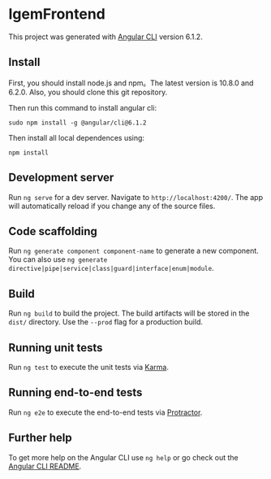 # IgemFrontend

This project was generated with [Angular CLI](https://github.com/angular/angular-cli) version 6.1.2.

## Install

First, you should install node.js and npm。The latest version is 10.8.0 and 6.2.0. Also, you should clone this git repository.

Then run this command to install angular cli:
```
sudo npm install -g @angular/cli@6.1.2
```

Then install all local dependences using:
```
npm install
```

## Development server

Run `ng serve` for a dev server. Navigate to `http://localhost:4200/`. The app will automatically reload if you change any of the source files.

## Code scaffolding

Run `ng generate component component-name` to generate a new component. You can also use `ng generate directive|pipe|service|class|guard|interface|enum|module`.

## Build

Run `ng build` to build the project. The build artifacts will be stored in the `dist/` directory. Use the `--prod` flag for a production build.

## Running unit tests

Run `ng test` to execute the unit tests via [Karma](https://karma-runner.github.io).

## Running end-to-end tests

Run `ng e2e` to execute the end-to-end tests via [Protractor](http://www.protractortest.org/).

## Further help

To get more help on the Angular CLI use `ng help` or go check out the [Angular CLI README](https://github.com/angular/angular-cli/blob/master/README.md).
